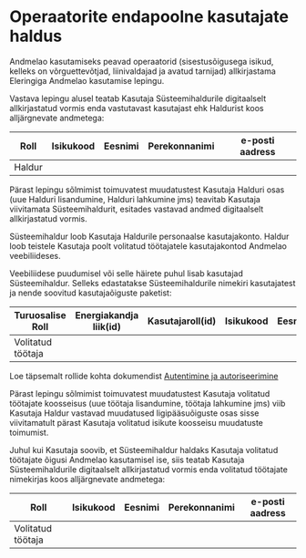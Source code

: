 # Operaatorite endapoolne kasutajate haldus

Andmelao kasutamiseks peavad operaatorid (sisestusõigusega isikud, kelleks on võrguettevõtjad, liinivaldajad ja avatud tarnijad) allkirjastama Eleringiga Andmelao kasutamise lepingu.

Vastava lepingu alusel teatab Kasutaja Süsteemihaldurile digitaalselt allkirjastatud vormis enda vastutavast kasutajast ehk Haldurist koos alljärgnevate andmetega:

| Roll   | Isikukood | Eesnimi | Perekonnanimi | e-posti aadress |
|--------|-----------|---------|---------------|-----------------|
| Haldur |           |         |               |                 |

Pärast lepingu sõlmimist toimuvatest muudatustest Kasutaja Halduri osas (uue Halduri lisandumine, Halduri lahkumine jms) teavitab Kasutaja viivitamata Süsteemihaldurit, esitades vastavad andmed digitaalselt allkirjastatud vormis.

Süsteemihaldur loob Kasutaja Haldurile personaalse kasutajakonto. Haldur loob teistele Kasutaja poolt volitatud töötajatele kasutajakontod Andmelao veebiliideses.

Veebiliidese puudumisel või selle häirete puhul lisab kasutajad Süsteemihaldur. Selleks edastatakse Süsteemihaldurile nimekiri kasutajatest ja nende soovitud kasutajaõiguste paketist:

| Turuosalise Roll  | Energiakandja liik(id) | Kasutajaroll(id) | Isikukood | Eesnimi | Perekonnanimi | e-posti aadress |
|-------------------|------------------------|------------------|-----------|---------|---------------|-----------------|
| Volitatud töötaja |                        |                  |           |         |               |                 |

Loe täpsemalt rollide kohta dokumendist [Autentimine ja autoriseerimine](03-autentimine-ja-autoriseerimine.md)

Pärast lepingu sõlmimist toimuvatest muudatustest Kasutaja volitatud töötajate koosseisus (uue töötaja lisandumine, töötaja lahkumine jms) viib Kasutaja Haldur vastavad muudatused ligipääsuõiguste osas sisse viivitamatult pärast Kasutaja volitatud isikute koosseisu muudatuste toimumist.

Juhul kui Kasutaja soovib, et Süsteemihaldur haldaks Kasutaja volitatud töötajate õigusi Andmelao kasutamisel ise, siis teatab Kasutaja Süsteemihaldurile digitaalselt allkirjastatud vormis enda volitatud töötajate nimekirjas koos alljärgnevate andmetega:

| Roll              | Isikukood | Eesnimi | Perekonnanimi | e-posti aadress |
|-------------------|-----------|---------|---------------|-----------------|
| Volitatud töötaja |           |         |               |                 |
